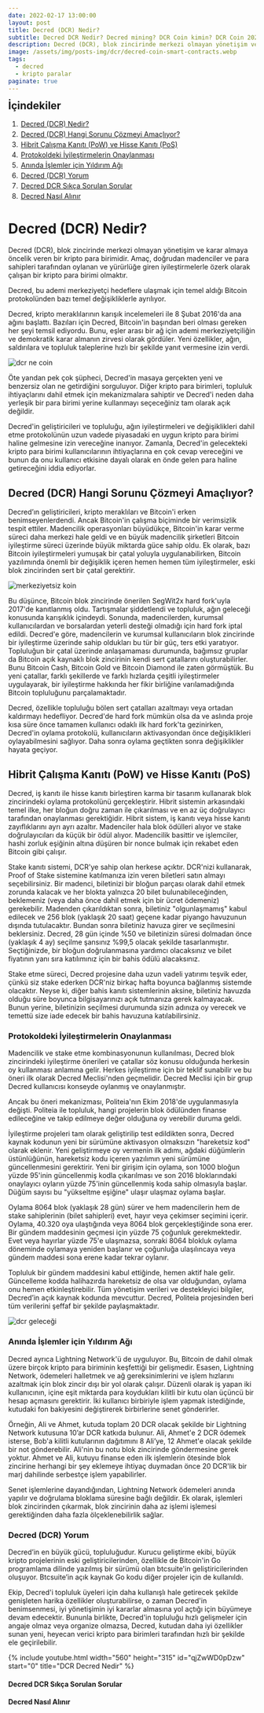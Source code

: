 ```yaml
---
date: 2022-02-17 13:00:00
layout: post
title: Decred (DCR) Nedir?
subtitle: Decred DCR Nedir? Decred mining? DCR Coin kimin? DCR Coin 2022 yorum
description: Decred (DCR), blok zincirinde merkezi olmayan yönetişim ve karar almaya öncelik veren bir kripto para birimidir.
image: /assets/img/posts-img/dcr/decred-coin-smart-contracts.webp
tags:
  - decred
  - kripto paralar
paginate: true
---
```

<b style="text-align:center; font-size: 150%;">İçindekiler</b>
<ol style="margin: 0;">
	<li style="padding: 2px;"><a href="#1">Decred (DCR) Nedir?</a></li>
	<li style="padding: 2px;"><a href="#2">Decred (DCR) Hangi Sorunu Çözmeyi Amaçlıyor?</a></li>
	<li style="padding: 2px;"><a href="#3">Hibrit Çalışma Kanıtı (PoW) ve Hisse Kanıtı (PoS)</a></li>
	<li style="padding: 2px;"><a href="#4">Protokoldeki İyileştirmelerin Onaylanması</a></li>
	<li style="padding: 2px;"><a href="#5">Anında İşlemler için Yıldırım Ağı</a></li>
	<li style="padding: 2px;"><a href="#6">Decred (DCR) Yorum</a></li>
	<li style="padding: 2px;"><a href="#7">Decred DCR Sıkça Sorulan Sorular</a></li>
	<li style="padding: 2px;"><a href="#8">Decred Nasıl Alınır</a></li>
</ol>
<h1 id="1">Decred (DCR) Nedir?</h1>


<p>
Decred (DCR), blok zincirinde merkezi olmayan yönetişim ve karar almaya öncelik veren bir kripto para birimidir. Amaç, doğrudan madenciler ve para sahipleri tarafından oylanan ve yürürlüğe giren iyileştirmelerle özerk olarak çalışan bir kripto para birimi olmaktır.
</p>
<p>
Decred, bu ademi merkeziyetçi hedeflere ulaşmak için temel aldığı Bitcoin protokolünden bazı temel değişikliklerle ayrılıyor.
</p>
<p>
Decred, kripto meraklılarının karışık incelemeleri ile 8 Şubat 2016'da ana ağını başlattı. Bazıları için Decred, Bitcoin'in başından beri olması gereken her şeyi temsil ediyordu. Bunu, eşler arası bir ağ için ademi merkeziyetçiliğin ve demokratik karar almanın zirvesi olarak gördüler. Yeni özellikler, ağın, saldırılara ve topluluk taleplerine hızlı bir şekilde yanıt vermesine izin verdi.
</p>
<picture>
  <source media="(min-width: 650px" srcset="/assets/img/posts-img/dcr/decred-kredi.webp">
  <img src="/assets/img/posts-img/dcr/alt-coin-fiyat.webp" alt="dcr ne coin" style="width:auto;">
</picture>
<p>
Öte yandan pek çok şüpheci, Decred'in masaya gerçekten yeni ve benzersiz olan ne getirdiğini sorguluyor. Diğer kripto para birimleri, topluluk ihtiyaçlarını dahil etmek için mekanizmalara sahiptir ve Decred'i neden daha yerleşik bir para birimi yerine kullanmayı seçeceğiniz tam olarak açık değildir.
</p>
<p>
Decred'in geliştiricileri ve topluluğu, ağın iyileştirmeleri ve değişiklikleri dahil etme protokolünün uzun vadede piyasadaki en uygun kripto para birimi haline gelmesine izin vereceğine inanıyor. Zamanla, Decred'in gelecekteki kripto para birimi kullanıcılarının ihtiyaçlarına en çok cevap vereceğini ve bunun da onu kullanıcı etkisine dayalı olarak en önde gelen para haline getireceğini iddia ediyorlar.
</p>
<h2 id="2">Decred (DCR) Hangi Sorunu Çözmeyi Amaçlıyor?</h2>


<p>
Decred’ın geliştiricileri, kripto meraklıları ve Bitcoin'i erken benimseyenlerdendi. Ancak Bitcoin'in çalışma biçiminde bir verimsizlik tespit ettiler. Madencilik operasyonları büyüdükçe, Bitcoin'in karar verme süreci daha merkezi hale geldi ve en büyük madencilik şirketleri Bitcoin iyileştirme süreci üzerinde büyük miktarda güce sahip oldu. Ek olarak, bazı Bitcoin iyileştirmeleri yumuşak bir çatal yoluyla uygulanabilirken, Bitcoin yazılımında önemli bir değişiklik içeren hemen hemen tüm iyileştirmeler, eski blok zincirinden sert bir çatal gerektirir.
</p>
<picture>
  <source media="(min-width: 650px" srcset="/assets/img/posts-img/dcr/dcr-gelecegi.webp">
  <img src="/assets/img/posts-img/dcr/de-centrelized.webp" alt="merkeziyetsiz koin" style="width:auto;">
</picture>
<p>
Bu düşünce, Bitcoin blok zincirinde önerilen SegWit2x hard fork'uyla 2017'de kanıtlanmış oldu. Tartışmalar şiddetlendi ve topluluk, ağın geleceği konusunda karışıklık içindeydi. Sonunda, madencilerden, kurumsal kullanıcılardan ve borsalardan yeterli desteği olmadığı için hard fork iptal edildi. Decred'e göre, madencilerin ve kurumsal kullanıcıların blok zincirinde bir iyileştirme üzerinde sahip oldukları bu tür bir güç, ters etki yaratıyor. Topluluğun bir çatal üzerinde anlaşamaması durumunda, bağımsız gruplar da Bitcoin açık kaynaklı blok zincirinin kendi sert çatallarını oluşturabilirler. Bunu Bitcoin Cash, Bitcoin Gold ve Bitcoin Diamond ile zaten görmüştük. Bu yeni çatallar, farklı şekillerde ve farklı hızlarda çeşitli iyileştirmeler uygulayarak, bir iyileştirme hakkında her fikir birliğine varılamadığında Bitcoin topluluğunu parçalamaktadır.
</p>
<p>
Decred, özellikle topluluğu bölen sert çatalları azaltmayı veya ortadan kaldırmayı hedefliyor. Decred'de hard fork mümkün olsa da ve aslında proje kısa süre önce tamamen kullanıcı odaklı ilk hard fork'ta gezinirken, Decred'in oylama protokolü, kullanıcıların aktivasyondan önce değişiklikleri oylayabilmesini sağlıyor. Daha sonra oylama geçtikten sonra değişiklikler hayata geçiyor.
</p>
<h2 id="3">Hibrit Çalışma Kanıtı (PoW) ve Hisse Kanıtı (PoS)</h2>


<p>
Decred, iş kanıtı ile hisse kanıtı birleştiren karma bir tasarım kullanarak blok zincirindeki oylama protokolünü gerçekleştirir. Hibrit sistemin arkasındaki temel ilke, her bloğun doğru zaman ile çıkarılması ve en az üç doğrulayıcı tarafından onaylanması gerektiğidir. Hibrit sistem, iş kanıtı veya hisse kanıtı zayıflıklarını ayrı ayrı azaltır. Madenciler hala blok ödülleri alıyor ve stake doğrulayıcıları da küçük bir ödül alıyor. Madencilik basittir ve işlemciler, hashi zorluk eşiğinin altına düşüren bir nonce bulmak için rekabet eden Bitcoin gibi çalışır.
</p>
<p>
Stake kanıtı sistemi, DCR'ye sahip olan herkese açıktır. DCR'nizi kullanarak, Proof of Stake sistemine katılmanıza izin veren biletleri satın almayı seçebilirsiniz. Bir madenci, biletinizi bir bloğun parçası olarak dahil etmek zorunda kalacak ve her blokta yalnızca 20 bilet bulunabileceğinden, beklemeniz (veya daha önce dahil etmek için bir ücret ödemeniz) gerekebilir. Madenden çıkarıldıktan sonra, biletiniz "olgunlaşmamış" kabul edilecek ve 256 blok (yaklaşık 20 saat) geçene kadar piyango havuzunun dışında tutulacaktır. Bundan sonra biletiniz havuza girer ve seçilmesini beklersiniz. Decred, 28 gün içinde %50 ve biletinizin süresi dolmadan önce (yaklaşık 4 ay) seçilme şansınız %99,5 olacak şekilde tasarlanmıştır. Seçtiğinizde, bir bloğun doğrulanmasına yardımcı olacaksınız ve bilet fiyatının yanı sıra katılımınız için bir bahis ödülü alacaksınız.
</p>
<p>
Stake etme süreci, Decred projesine daha uzun vadeli yatırımı teşvik eder, çünkü siz stake ederken DCR'niz birkaç hafta boyunca bağlanmış sistemde olacaktır. Neyse ki, diğer bahis kanıtı sistemlerinin aksine, biletiniz havuzda olduğu süre boyunca bilgisayarınızı açık tutmanıza gerek kalmayacak. Bunun yerine, biletinizin seçilmesi durumunda sizin adınıza oy verecek ve temettü size iade edecek bir bahis havuzuna katılabilirsiniz.
</p>
<h3 id="4">Protokoldeki İyileştirmelerin Onaylanması</h3>


<p>
Madencilik ve stake etme kombinasyonunun kullanılması, Decred blok zincirindeki iyileştirme önerileri ve çatallar söz konusu olduğunda herkesin oy kullanması anlamına gelir. Herkes iyileştirme için bir teklif sunabilir ve bu öneri ilk olarak Decred Meclisi'nden geçmelidir. Decred Meclisi için bir grup Decred kullanıcısı konseyde oylanmış ve onaylanmıştır.
</p>
<p>
Ancak bu öneri mekanizması, Politeia'nın Ekim 2018'de uygulanmasıyla değişti. Politeia ile topluluk, hangi projelerin blok ödülünden finanse edileceğine ve takip edilmeye değer olduğuna oy verebilir duruma geldi.
</p>
<p>
İyileştirme projeleri tam olarak geliştirilip test edildikten sonra, Decred kaynak kodunun yeni bir sürümüne aktivasyon olmaksızın "hareketsiz kod" olarak eklenir. Yeni geliştirmeye oy vermenin ilk adımı, ağdaki düğümlerin üstünlüğünün, hareketsiz kodu içeren yazılımın yeni sürümüne güncellenmesini gerektirir. Yeni bir girişim için oylama, son 1000 bloğun yüzde 95'inin güncellenmiş kodla çıkarılması ve son 2016 bloklarındaki onaylayıcı oyların yüzde 75'inin güncellenmiş koda sahip olmasıyla başlar. Düğüm sayısı bu "yükseltme eşiğine" ulaşır ulaşmaz oylama başlar.
</p>
<p>
Oylama 8064 blok (yaklaşık 28 gün) sürer ve hem madencilerin hem de stake sahiplerinin (bilet sahipleri) evet, hayır veya çekimser seçimini içerir. Oylama, 40.320 oya ulaştığında veya 8064 blok gerçekleştiğinde sona erer. Bir gündem maddesinin geçmesi için yüzde 75 çoğunluk gerekmektedir. Evet veya hayırlar yüzde 75'e ulaşmazsa, sonraki 8064 blokluk oylama döneminde oylamaya yeniden başlanır ve çoğunluğa ulaşılıncaya veya gündem maddesi sona erene kadar tekrar oylanır.
</p>
<p>
Topluluk bir gündem maddesini kabul ettiğinde, hemen aktif hale gelir. Güncelleme kodda halihazırda hareketsiz de olsa var olduğundan, oylama onu hemen etkinleştirebilir. Tüm yönetişim verileri ve destekleyici bilgiler, Decred’in açık kaynak kodunda mevcuttur. Decred, Politeia projesinden beri tüm verilerini şeffaf bir şekilde paylaşmaktadır.
</p>
<picture>
  <source media="(min-width: 650px" srcset="/assets/img/posts-img/dcr/decred-nedir.webp">
  <img src="/assets/img/posts-img/dcr/decred-yorum.webp" alt="dcr geleceği" style="width:auto;">
</picture>
<h3 id="5">Anında İşlemler için Yıldırım Ağı</h3>


<p>
Decred ayrıca Lightning Network'ü de uyguluyor. Bu, Bitcoin de dahil olmak üzere birçok kripto para biriminin keşfettiği bir gelişmedir. Esasen, Lightning Network, ödemeleri halletmek ve ağ gereksinimlerini ve işlem hızlarını azaltmak için blok zincir dışı bir yol olarak çalışır. Düzenli olarak iş yapan iki kullanıcının, içine eşit miktarda para koydukları kilitli bir kutu olan üçüncü bir hesap açmasını gerektirir. İki kullanıcı birbiriyle işlem yapmak istediğinde, kutudaki fon bakiyesini değiştirerek birbirlerine senet gönderirler.
</p>
<p>
Örneğin, Ali ve Ahmet, kutuda toplam 20 DCR olacak şekilde bir Lightning Network kutusuna 10’ar DCR katkıda bulunur. Ali, Ahmet'e 2 DCR ödemek isterse, Bob'a kilitli kutularının dağıtımını 8 Ali’ye, 12 Ahmet'e olacak şekilde bir not gönderebilir. Ali'nin bu notu blok zincirinde göndermesine gerek yoktur. Ahmet ve Ali, kutuyu finanse eden ilk işlemlerin ötesinde blok zincirine herhangi bir şey eklemeye ihtiyaç duymadan önce 20 DCR'lik bir marj dahilinde serbestçe işlem yapabilirler.
</p>
<p>
Senet işlemlerine dayandığından, Lightning Network ödemeleri anında yapılır ve doğrulama bloklama süresine bağlı değildir. Ek olarak, işlemleri blok zincirinden çıkarmak, blok zincirinin daha az işlemi işlemesi gerektiğinden daha fazla ölçeklenebilirlik sağlar.
</p>
<h3 id="6">Decred (DCR) Yorum</h3>


<p>
Decred’in en büyük gücü, topluluğudur. Kurucu geliştirme ekibi, büyük kripto projelerinin eski geliştiricilerinden, özellikle de Bitcoin'in Go programlama dilinde yazılmış bir sürümü olan btcsuite'in geliştiricilerinden oluşuyor. Btcsuite’in açık kaynak Go kodu diğer projeler için de kullanıldı.
</p>
<p>
Ekip, Decred'i topluluk üyeleri için daha kullanışlı hale getirecek şekilde genişleten harika özellikler oluşturabilirse, o zaman Decred'in benimsenmesi, iyi yönetişimin iyi kararlar almasına yol açtığı için büyümeye devam edecektir. Bununla birlikte, Decred'in topluluğu hızlı gelişmeler için angaje olmaz veya organize olmazsa, Decred, kutudan daha iyi özellikler sunan yeni, heyecan verici kripto para birimleri tarafından hızlı bir şekilde ele geçirilebilir.
</p>
{% include youtube.html width="560" height="315" id="qjZwWD0pDzw" start="0" title="DCR Decred Nedir" %}
<h4 id="7">Decred DCR Sıkça Sorulan Sorular</h4>

<h4 id="5">Decred Nasıl Alınır</h4>
